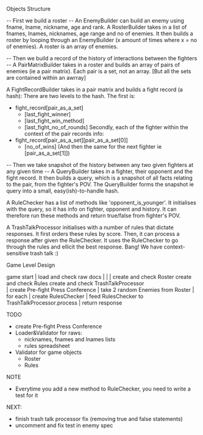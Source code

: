 Objects Structure

-- First we build a roster -- 
An EnemyBuilder can build an enemy using fname, lname, nickname, age and rank.
A RosterBuilder takes in a list of fnames, lnames, nicknames, age range and no of enemies.
It then builds a roster by looping through an EnemyBuilder (x amount of times where x = no of enemies).
A roster is an array of enemies.


-- Then we build a record of the history of interactions between the fighters --
A PairMatrixBuilder takes in a roster and builds an array of pairs of enemies (ie a pair matrix).
Each pair is a set, not an array. [But all the sets are contained within an awrray]

A FightRecordBuilder takes in a pair matrix and builds a fight record (a hash):
There are two levels to the hash. The first is:
- fight_record[pair_as_a_set]
	- [last_fight_winner]
	- [last_fight_win_method]
	- [last_fight_no_of_rounds]
Secondly, each of the fighter within the context of the pair records info:
- fight_record[pair_as_a_set][pair_as_a_set[0]]
	- [no_of_wins]
(And then the same for the next fighter ie [pair_as_a_set[1]])

-- Then we take snapshot of the history between any two given fighters at any given time --
A QueryBuilder takes in a fighter, their opponent and the fight record.
It then builds a query, which is a snapshot of all facts relating to the pair, from the fighter's POV.
The QueryBuilder forms the snapshot ie query into a small, easy(ish)-to-handle hash.

A RuleChecker has a list of methods like 'opponent_is_younger'.
It initialises with the query, so it has info on fighter, opponent and history.
It can therefore run these methods and return true/false from fighter's POV.

A TrashTalkProcessor initialises with a number of rules that dictate responses.
It first orders these rules by score.
Then, it can process a response after given the RuleChecker.
It uses the RuleChecker to go through the rules and ellicit the best response.
Bang! We have context-sensitive trash talk :)









Game Level Design

game start
|
load and check raw docs
|							|						|
create and check Roster		create and check Rules  create and check TrashTalkProcessor  
|
create Pre-fight Press Conference
	|
	take 2 random Enemies from Roster
	|
	for each
		|
		create RulesChecker
		|
		feed RulesChecker to TrashTalkProcessor.process
		|
		return response



TODO
- create Pre-fight Press Conference
- Loader&Validator for raws:
	- nicknames, fnames and lnames lists
	- rules spreadsheet
- Validator for game objects
	- Roster
	- Rules

NOTE
- Everytime you add a new method to RuleChecker, you need to write a test for it

NEXT:
- finish trash talk processor fix (removing true and false statements)
- uncomment and fix test in enemy spec

